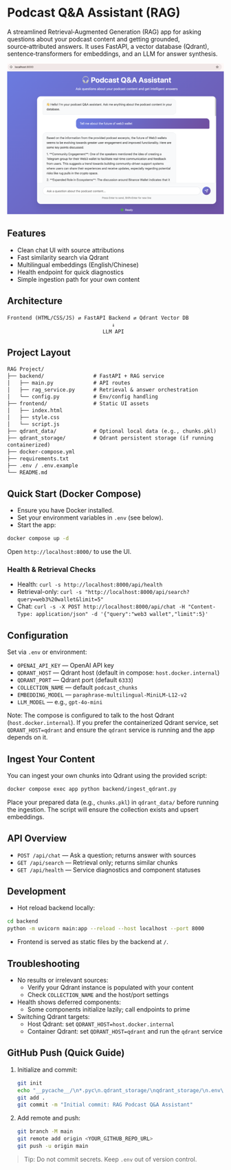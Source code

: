 # Podcast Q&A Assistant (RAG)

A streamlined Retrieval‑Augmented Generation (RAG) app for asking questions about your podcast content and getting grounded, source‑attributed answers. It uses FastAPI, a vector database (Qdrant), sentence‑transformers for embeddings, and an LLM for answer synthesis.

![Demo UI](./Demo.png)

## Features

- Clean chat UI with source attributions
- Fast similarity search via Qdrant
- Multilingual embeddings (English/Chinese)
- Health endpoint for quick diagnostics
- Simple ingestion path for your own content

## Architecture

```
Frontend (HTML/CSS/JS) ⇄ FastAPI Backend ⇄ Qdrant Vector DB
                                  ↓
                               LLM API
```

## Project Layout

```
RAG Project/
├── backend/                # FastAPI + RAG service
│   ├── main.py             # API routes
│   ├── rag_service.py      # Retrieval & answer orchestration
│   └── config.py           # Env/config handling
├── frontend/               # Static UI assets
│   ├── index.html
│   ├── style.css
│   └── script.js
├── qdrant_data/            # Optional local data (e.g., chunks.pkl)
├── qdrant_storage/         # Qdrant persistent storage (if running containerized)
├── docker-compose.yml
├── requirements.txt
├── .env / .env.example
└── README.md
```

## Quick Start (Docker Compose)

- Ensure you have Docker installed.
- Set your environment variables in `.env` (see below).
- Start the app:

```bash
docker compose up -d
```

Open `http://localhost:8000/` to use the UI.

### Health & Retrieval Checks

- Health: `curl -s http://localhost:8000/api/health`
- Retrieval-only: `curl -s "http://localhost:8000/api/search?query=web3%20wallet&limit=5"`
- Chat: `curl -s -X POST http://localhost:8000/api/chat -H "Content-Type: application/json" -d '{"query":"web3 wallet","limit":5}'`

## Configuration

Set via `.env` or environment:

- `OPENAI_API_KEY` — OpenAI API key
- `QDRANT_HOST` — Qdrant host (default in compose: `host.docker.internal`)
- `QDRANT_PORT` — Qdrant port (default `6333`)
- `COLLECTION_NAME` — default `podcast_chunks`
- `EMBEDDING_MODEL` — `paraphrase-multilingual-MiniLM-L12-v2`
- `LLM_MODEL` — e.g., `gpt-4o-mini`

Note: The compose is configured to talk to the host Qdrant (`host.docker.internal`). If you prefer the containerized Qdrant service, set `QDRANT_HOST=qdrant` and ensure the `qdrant` service is running and the app depends on it.

## Ingest Your Content

You can ingest your own chunks into Qdrant using the provided script:

```bash
docker compose exec app python backend/ingest_qdrant.py
```

Place your prepared data (e.g., `chunks.pkl`) in `qdrant_data/` before running the ingestion. The script will ensure the collection exists and upsert embeddings.

## API Overview

- `POST /api/chat` — Ask a question; returns answer with sources
- `GET /api/search` — Retrieval only; returns similar chunks
- `GET /api/health` — Service diagnostics and component statuses

## Development

- Hot reload backend locally:

```bash
cd backend
python -m uvicorn main:app --reload --host localhost --port 8000
```

- Frontend is served as static files by the backend at `/`.

## Troubleshooting

- No results or irrelevant sources:
  - Verify your Qdrant instance is populated with your content
  - Check `COLLECTION_NAME` and the host/port settings
- Health shows deferred components:
  - Some components initialize lazily; call endpoints to prime
- Switching Qdrant targets:
  - Host Qdrant: set `QDRANT_HOST=host.docker.internal`
  - Container Qdrant: set `QDRANT_HOST=qdrant` and run the `qdrant` service

## GitHub Push (Quick Guide)

1. Initialize and commit:
   ```bash
   git init
   echo "__pycache__/\n*.pyc\n.qdrant_storage/\nqdrant_storage/\n.env\n" >> .gitignore
   git add .
   git commit -m "Initial commit: RAG Podcast Q&A Assistant"
   ```
2. Add remote and push:
   ```bash
   git branch -M main
   git remote add origin <YOUR_GITHUB_REPO_URL>
   git push -u origin main
   ```

> Tip: Do not commit secrets. Keep `.env` out of version control.